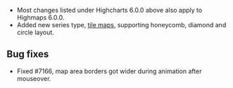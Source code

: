 - Most changes listed under Highcharts 6.0.0 above also apply to Highmaps 6.0.0.
- Added new series type, [tile maps](https://www.highcharts.com/docs/chart-and-series-types/tilemap-series), supporting honeycomb, diamond and circle layout.
## Bug fixes 
- Fixed #7166, map area borders got wider during animation after mouseover.